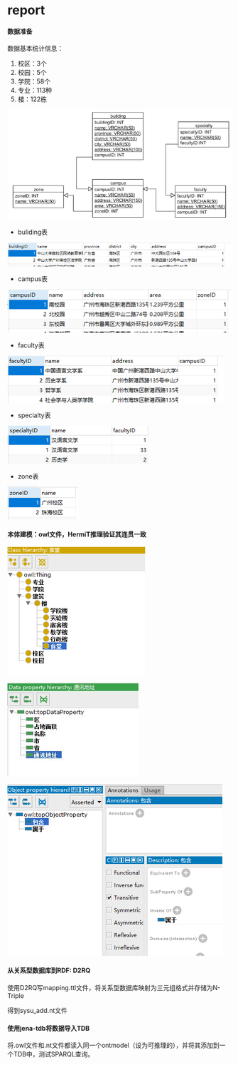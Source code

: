# report

#### 数据准备

数据基本统计信息：
1.	校区：3个
2.	校园：5个
3.	学院：58个
4.	专业：113种
5.	 楼：122栋

![](img/10.png)

 - buliding表
 
 ![](img/2.PNG)

 - campus表
 
 ![](img/3.PNG)

 - faculty表
 
 ![](img/4.PNG)
 
 - specialty表
 
 ![](img/5.PNG)

 - zone表
 
 ![](img/6.PNG)

#### 本体建模：owl文件，HermiT推理验证其连贯一致

![](img/7.PNG)

![](img/8.JPG)

![](img/9.PNG)


#### 从关系型数据库到RDF: D2RQ
使用D2RQ写mapping.ttl文件，将关系型数据库映射为三元组格式并存储为N-Triple

得到sysu_add.nt文件

#### 使用jena-tdb将数据导入TDB

将.owl文件和.nt文件都读入同一个ontmodel（设为可推理的），并将其添加到一个TDB中，测试SPARQL查询。
